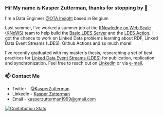 ### Hi! My name is Kasper Zutterman, thanks for stopping by 👋
I'm a Data Engineer [@OTA Insight](https://www.otainsight.com/) based in Belgium

Last summer, I've worked a summer job at the [KNowledge on Web Scale (KNoWS)](https://knows.idlab.ugent.be/index.html) team to help build the [Basic LDES Server](https://github.com/TREEcg/Basic-LDES-Server) and the [LDES Action](https://github.com/TREEcg/LDES-Action). I got the chance to work on Linked Data problems learning about RDF, Linked Data Event Streams (LDES), Github Actions and so much more!

I've recently graduated with my master's thesis, researching a set of best practices for [Linked Data Event Streams (LDES)](https://semiceu.github.io/LinkedDataEventStreams/) for publication, replication and synchronization. Feel free to reach out on [LinkedIn](https://www.linkedin.com/in/kasperzutterman/) or via [e-mail](mailto:kasperzutterman1999@gmail.com).

### 📫 Contact Me
- Twitter - [@KasperZutterman](https://twitter.com/KasperZutterman)
- LinkedIn - [Kasper Zutterman](https://www.linkedin.com/in/kasperzutterman/)
- Email - [kasperzutterman1999@gmail.com](mailto:kasperzutterman1999@gmail.com)

[![Contribution Stats](https://github-contribution-stats.vercel.app/api/?username=KasperZutterman)](https://github.com/KasperZutterman)

<!--
**KasperZutterman/KasperZutterman** is a ✨ _special_ ✨ repository because its `README.md` (this file) appears on your GitHub profile.

Here are some ideas to get you started:

- 🔭 I’m currently working on ...
- 🌱 I’m currently learning ...
- 👯 I’m looking to collaborate on ...
- 🤔 I’m looking for help with ...
- 💬 Ask me about ...
- 📫 How to reach me: ...
- 😄 Pronouns: ...
- ⚡ Fun fact: ...
-->
